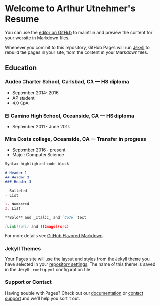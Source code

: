 # Welcome to Arthur Utnehmer's Resume
You can use the [editor on GitHub](https://github.com/arthurutnehmer/cs113-Help/edit/master/index.md) to maintain and preview the content for your website in Markdown files.

Whenever you commit to this repository, GitHub Pages will run [Jekyll](https://jekyllrb.com/) to rebuild the pages in your site, from the content in your Markdown files.

## Education

### Audeo Charter School, Carlsbad, CA — HS diploma
* September 2014- 2016
* AP student
* 4.0 GpA

### El Camino High School, Oceanside, CA — HS diploma 
* September 2011 - June 2013

### Mira Costa college, Oceanside, CA — Transfer in progress 
* September 2016 - present
* Major: Computer Science


```markdown
Syntax highlighted code block

# Header 1
## Header 2
### Header 3

- Bulleted
- List

1. Numbered
2. List

**Bold** and _Italic_ and `Code` text

[Link](url) and ![Image](src)
```

For more details see [GitHub Flavored Markdown](https://guides.github.com/features/mastering-markdown/).

### Jekyll Themes

Your Pages site will use the layout and styles from the Jekyll theme you have selected in your [repository settings](https://github.com/arthurutnehmer/cs113-Help/settings). The name of this theme is saved in the Jekyll `_config.yml` configuration file.

### Support or Contact

Having trouble with Pages? Check out our [documentation](https://help.github.com/categories/github-pages-basics/) or [contact support](https://github.com/contact) and we’ll help you sort it out.
